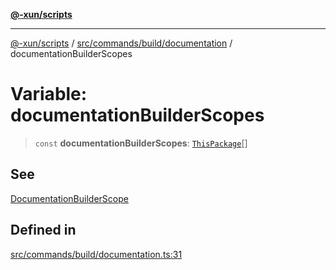 [**@-xun/scripts**](../../../../../README.md)

***

[@-xun/scripts](../../../../../README.md) / [src/commands/build/documentation](../README.md) / documentationBuilderScopes

# Variable: documentationBuilderScopes

> `const` **documentationBuilderScopes**: [`ThisPackage`](../../../../configure/enumerations/ThisPackageGlobalScope.md#thispackage)[]

## See

[DocumentationBuilderScope](../../../../configure/enumerations/ThisPackageGlobalScope.md)

## Defined in

[src/commands/build/documentation.ts:31](https://github.com/Xunnamius/xscripts/blob/cfe28e3d801ec1b719b0dedbda4e9f63d7924b77/src/commands/build/documentation.ts#L31)
